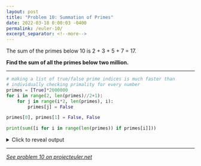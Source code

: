 ```yaml
---
layout: post
title: "Problem 10: Summation of Primes"
date: 2022-03-18 0:00:03 -0400
permalink: /euler-10/
excerpt_separator: <!--more-->
---
```

The sum of the primes below 10 is 2 + 3 + 5 + 7 = 17.

**Find the sum of all the primes below two million.**
<!--more-->

***

```py
# making a list of true/false prime indices is much faster than
# individually checking primality for every number
primes = [True]*2000000
for i in range(2, len(primes)//2+1):
    for j in range(i*2, len(primes), i):
        primes[j] = False

primes[0], primes[1] = False, False

print(sum([i for i in range(len(primes)) if primes[i]]))
```

<details> 
<summary>Click to reveal output</summary>
<pre><code>142913828922
</code></pre>
</details>

***

*[See problem 10 on projecteuler.net](https://projecteuler.net/problem=10)*